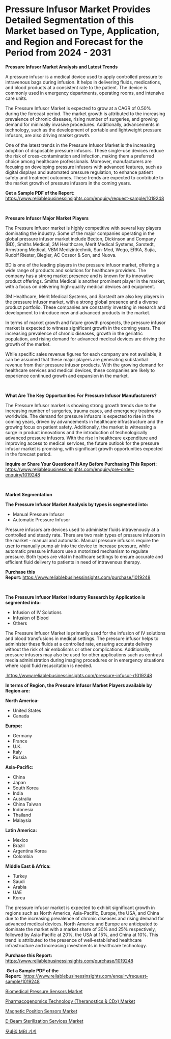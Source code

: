 <p><h1>Pressure Infusor Market Provides Detailed Segmentation of this Market based on Type, Application, and Region and Forecast for the Period from 2024 - 2031</h1></p><p><strong>Pressure Infusor Market Analysis and Latest Trends</strong></p>
<p><p>A pressure infusor is a medical device used to apply controlled pressure to intravenous bags during infusion. It helps in delivering fluids, medications, and blood products at a consistent rate to the patient. The device is commonly used in emergency departments, operating rooms, and intensive care units.</p><p>The Pressure Infusor Market is expected to grow at a CAGR of 0.50% during the forecast period. The market growth is attributed to the increasing prevalence of chronic diseases, rising number of surgeries, and growing demand for minimally invasive procedures. Additionally, advancements in technology, such as the development of portable and lightweight pressure infusors, are also driving market growth.</p><p>One of the latest trends in the Pressure Infusor Market is the increasing adoption of disposable pressure infusors. These single-use devices reduce the risk of cross-contamination and infection, making them a preferred choice among healthcare professionals. Moreover, manufacturers are focusing on developing pressure infusors with advanced features, such as digital displays and automated pressure regulation, to enhance patient safety and treatment outcomes. These trends are expected to contribute to the market growth of pressure infusors in the coming years.</p></p>
<p><strong>Get a Sample PDF of the Report:&nbsp;</strong> <a href="https://www.reliablebusinessinsights.com/enquiry/request-sample/1019248">https://www.reliablebusinessinsights.com/enquiry/request-sample/1019248</a></p>
<p>&nbsp;</p>
<p><strong>Pressure Infusor Major Market Players</strong></p>
<p><p>The Pressure Infusor market is highly competitive with several key players dominating the industry. Some of the major companies operating in the global pressure infusor market include Becton, Dickinson and Company (BD), Smiths Medical, 3M Healthcare, Merit Medical Systems, Sarstedt, Armstrong Medical, VBM Medizintechnik, Sun-Med, Wego, ERKA, Sujia, Rudolf Riester, Biegler, AC Cossor & Son, and Nuova.</p><p>BD is one of the leading players in the pressure infusor market, offering a wide range of products and solutions for healthcare providers. The company has a strong market presence and is known for its innovative product offerings. Smiths Medical is another prominent player in the market, with a focus on delivering high-quality medical devices and equipment. </p><p>3M Healthcare, Merit Medical Systems, and Sarstedt are also key players in the pressure infusor market, with a strong global presence and a diverse product portfolio. These companies are constantly investing in research and development to introduce new and advanced products in the market.</p><p>In terms of market growth and future growth prospects, the pressure infusor market is expected to witness significant growth in the coming years. The increasing prevalence of chronic diseases, growth in the geriatric population, and rising demand for advanced medical devices are driving the growth of the market.</p><p>While specific sales revenue figures for each company are not available, it can be assumed that these major players are generating substantial revenue from their pressure infusor products. With the growing demand for healthcare services and medical devices, these companies are likely to experience continued growth and expansion in the market.</p></p>
<p>&nbsp;</p>
<p><strong>What Are The Key Opportunities For Pressure Infusor Manufacturers?</strong></p>
<p><p>The Pressure Infusor market is showing strong growth trends due to the increasing number of surgeries, trauma cases, and emergency treatments worldwide. The demand for pressure infusors is expected to rise in the coming years, driven by advancements in healthcare infrastructure and the growing focus on patient safety. Additionally, the market is witnessing a surge in product innovations and the introduction of technologically advanced pressure infusors. With the rise in healthcare expenditure and improving access to medical services, the future outlook for the pressure infusor market is promising, with significant growth opportunities expected in the forecast period.</p></p>
<p><strong>Inquire or Share Your Questions If Any Before Purchasing This Report:</strong> <a href="https://www.reliablebusinessinsights.com/enquiry/pre-order-enquiry/1019248">https://www.reliablebusinessinsights.com/enquiry/pre-order-enquiry/1019248</a></p>
<p>&nbsp;</p>
<p><strong>Market Segmentation</strong></p>
<p><strong>The Pressure Infusor Market Analysis by types is segmented into:</strong></p>
<p><ul><li>Manual Pressure Infusor</li><li>Automatic Pressure Infusor</li></ul></p>
<p><p>Pressure infusors are devices used to administer fluids intravenously at a controlled and steady rate. There are two main types of pressure infusors in the market - manual and automatic. Manual pressure infusors require the user to manually pump air into the device to increase pressure, while automatic pressure infusors use a motorized mechanism to regulate pressure. Both types are vital in healthcare settings to ensure accurate and efficient fluid delivery to patients in need of intravenous therapy.</p></p>
<p><strong>Purchase this Report:&nbsp;</strong><a href="https://www.reliablebusinessinsights.com/purchase/1019248">https://www.reliablebusinessinsights.com/purchase/1019248</a></p>
<p>&nbsp;</p>
<p><strong>The Pressure Infusor Market Industry Research by Application is segmented into:</strong></p>
<p><ul><li>Infusion of IV Solutions</li><li>Infusion of Blood</li><li>Others</li></ul></p>
<p><p>The Pressure Infusor Market is primarily used for the infusion of IV solutions and blood transfusions in medical settings. The pressure infusor helps to administer these fluids at a controlled rate, ensuring accurate delivery without the risk of air embolisms or other complications. Additionally, pressure infusors may also be used for other applications such as contrast media administration during imaging procedures or in emergency situations where rapid fluid resuscitation is needed.</p></p>
<p><a href="https://www.reliablebusinessinsights.com/pressure-infusor-r1019248">&nbsp;https://www.reliablebusinessinsights.com/pressure-infusor-r1019248</a></p>
<p><strong>In terms of Region, the Pressure Infusor Market Players available by Region are:</strong></p>
<p>
    <p> <strong> North America: </strong>
        <ul>
            <li>United States</li>
            <li>Canada</li>
        </ul>
        </p> 
    <p> <strong> Europe: </strong>
        <ul>
            <li>Germany</li>
            <li>France</li>
            <li>U.K.</li>
            <li>Italy</li>
            <li>Russia</li>
        </ul>
        </p> 
    <p> <strong> Asia-Pacific: </strong>
        <ul>
            <li>China</li>
            <li>Japan</li>
            <li>South Korea</li>
            <li>India</li>
            <li>Australia</li>
            <li>China Taiwan</li>
            <li>Indonesia</li>
            <li>Thailand</li>
            <li>Malaysia</li>
        </ul>
        </p> 
    <p> <strong> Latin America: </strong>
        <ul>
            <li>Mexico</li>
            <li>Brazil</li>
            <li>Argentina Korea</li>
            <li>Colombia</li>
        </ul>
        </p> 
    <p> <strong> Middle East & Africa: </strong>
        <ul>
            <li>Turkey</li>
            <li>Saudi</li>
            <li>Arabia</li>
            <li>UAE</li>
            <li>Korea</li>
        </ul>
    </p>
    </p>
<p><p>The pressure infusor market is expected to exhibit significant growth in regions such as North America, Asia-Pacific, Europe, the USA, and China due to the increasing prevalence of chronic diseases and rising demand for advanced medical devices. North America and Europe are anticipated to dominate the market with a market share of 30% and 25% respectively, followed by Asia-Pacific at 20%, the USA at 15%, and China at 10%. This trend is attributed to the presence of well-established healthcare infrastructure and increasing investments in healthcare technology.</p></p>
<p><strong>Purchase this Report: </strong><a href="https://www.reliablebusinessinsights.com/purchase/1019248">https://www.reliablebusinessinsights.com/purchase/1019248</a></p>
<p>&nbsp;<strong>Get a Sample PDF of the Report:&nbsp;&nbsp;</strong><a href="https://www.reliablebusinessinsights.com/enquiry/request-sample/1019248">https://www.reliablebusinessinsights.com/enquiry/request-sample/1019248</a></p>
<p><strong></strong></p>
<p><p><a href="https://medium.com/@jacobwilkins67/global-biomedical-pressure-sensors-market-opportunities-and-forecast-for-period-from-2024-to-2031-c7da8cd27ed9">Biomedical Pressure Sensors Market</a></p><p><a href="https://github.com/AdrianaPaucek2023/Market-Research-Report-List-2/blob/main/pharmacogenomics-technology-theranostics-cdx-market.md">Pharmacogenomics Technology (Theranostics & CDx) Market</a></p><p><a href="https://medium.com/@tiannaorton6767/global-magnetic-position-sensors-market-by-product-type-by-application-by-region-and-companies-b4f7885c4dd8">Magnetic Position Sensors Market</a></p><p><a href="https://github.com/lorenzaSchmeler/Market-Research-Report-List-2/blob/main/e-beam-sterilization-services-market.md">E-Beam Sterilization Services Market</a></p><p><a href="https://github.com/nigaleamar09/Market-Research-Report-List-2/blob/main/851385873896.md">모바일 MRI 기계</a></p></p>